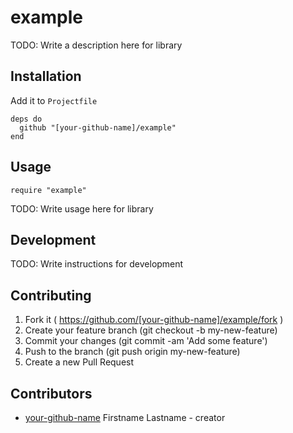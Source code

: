 # example

TODO: Write a description here for library

## Installation

Add it to `Projectfile`

```crystal
deps do
  github "[your-github-name]/example"
end
```

## Usage

```crystal
require "example"
```

TODO: Write usage here for library

## Development

TODO: Write instructions for development

## Contributing

1. Fork it ( https://github.com/[your-github-name]/example/fork )
2. Create your feature branch (git checkout -b my-new-feature)
3. Commit your changes (git commit -am 'Add some feature')
4. Push to the branch (git push origin my-new-feature)
5. Create a new Pull Request

## Contributors

- [your-github-name](https://github.com/[your-github-name]) Firstname Lastname - creator
